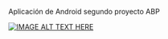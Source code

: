 Aplicación de Android segundo proyecto ABP

[![IMAGE ALT TEXT HERE](https://img.youtube.com/vi/vZKlgjBxxSw/0.jpg)](https://www.youtube.com/watch?v=vZKlgjBxxSw)
